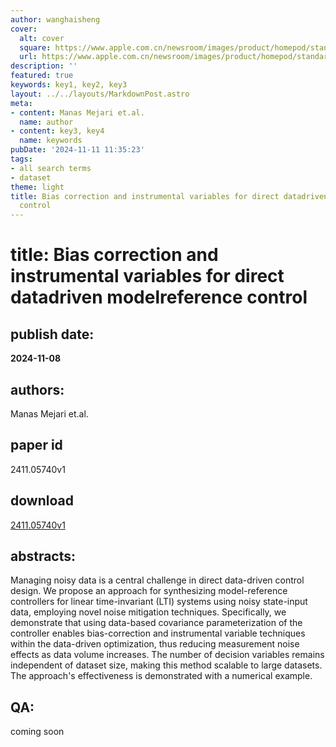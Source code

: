```yaml
---
author: wanghaisheng
cover:
  alt: cover
  square: https://www.apple.com.cn/newsroom/images/product/homepod/standard/Apple-HomePod-hero-230118_big.jpg.large_2x.jpg
  url: https://www.apple.com.cn/newsroom/images/product/homepod/standard/Apple-HomePod-hero-230118_big.jpg.large_2x.jpg
description: ''
featured: true
keywords: key1, key2, key3
layout: ../../layouts/MarkdownPost.astro
meta:
- content: Manas Mejari et.al.
  name: author
- content: key3, key4
  name: keywords
pubDate: '2024-11-11 11:35:23'
tags:
- all search terms
- dataset
theme: light
title: Bias correction and instrumental variables for direct datadriven modelreference
  control
---
```


# title: Bias correction and instrumental variables for direct datadriven modelreference control 
## publish date: 
**2024-11-08** 
## authors: 
  Manas Mejari et.al. 
## paper id
2411.05740v1
## download
[2411.05740v1](http://arxiv.org/abs/2411.05740v1)
## abstracts:
Managing noisy data is a central challenge in direct data-driven control design. We propose an approach for synthesizing model-reference controllers for linear time-invariant (LTI) systems using noisy state-input data, employing novel noise mitigation techniques. Specifically, we demonstrate that using data-based covariance parameterization of the controller enables bias-correction and instrumental variable techniques within the data-driven optimization, thus reducing measurement noise effects as data volume increases. The number of decision variables remains independent of dataset size, making this method scalable to large datasets. The approach's effectiveness is demonstrated with a numerical example.
## QA:
coming soon
